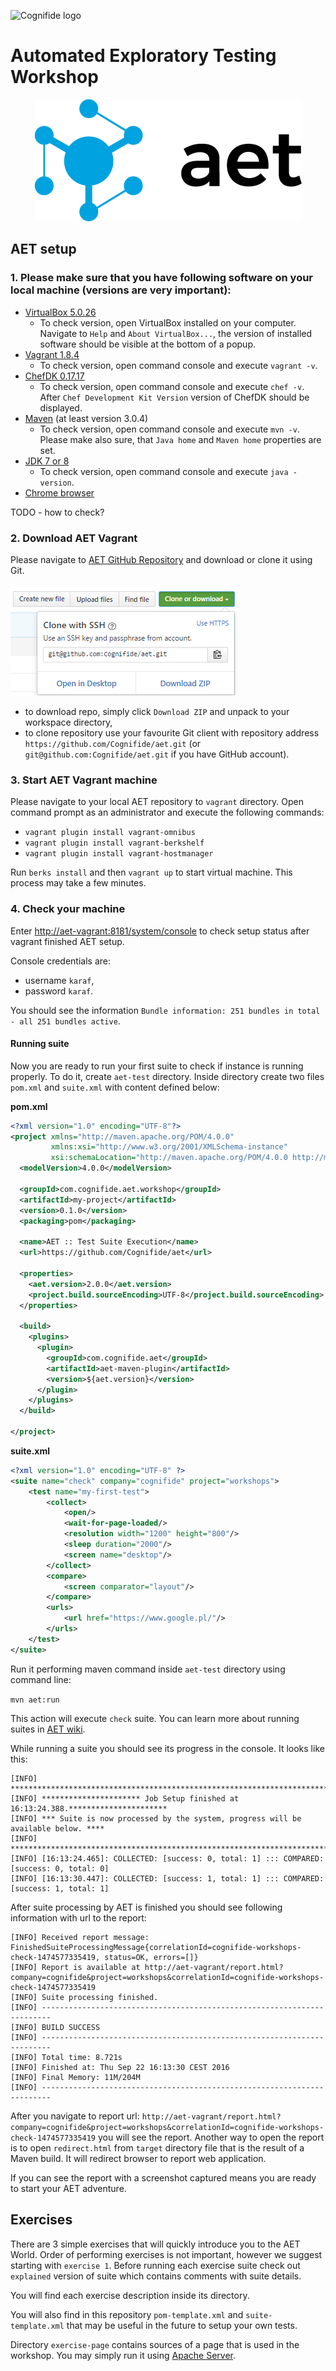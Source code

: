 ![Cognifide logo](http://cognifide.github.io/images/cognifide-logo.png)

# Automated Exploratory Testing Workshop
<p align="center">
  <a href="https://github.com/Cognifide/aet" target="_blank">
    <img src="assets/aet-logo-black.png" alt="AET Logo"/>
  </a>
</p>

## AET setup

### 1. Please make sure that you have following software on your local machine (versions are very important):
   * [VirtualBox 5.0.26](https://www.virtualbox.org/wiki/Download_Old_Builds_5_0)
      * To check version, open VirtualBox installed on your computer. Navigate to `Help` and `About VirtualBox...`, the version of installed software should be visible at the bottom of a popup.
   * [Vagrant 1.8.4](https://www.vagrantup.com/downloads.html)
      * To check version, open command console and execute `vagrant -v`.
   * [ChefDK 0.17.17](https://downloads.chef.io/chef-dk/)
      * To check version, open command console and execute `chef -v`. After `Chef Development Kit Version` version of ChefDK should be displayed.
   * [Maven](https://maven.apache.org/download.cgi) (at least version 3.0.4)
      * To check version, open command console and execute `mvn -v`. Please make also sure, that `Java home` and `Maven home` properties are set.
   * [JDK 7 or 8](http://www.oracle.com/technetwork/java/javase/downloads/jdk7-downloads-1880260.html)
      * To check version, open command console and execute `java -version`.
   * [Chrome browser](https://www.google.com/chrome/browser/desktop/)

TODO - how to check?

### 2. Download AET Vagrant
Please navigate to [AET GitHub Repository](https://github.com/Cognifide/aet) and download or clone it using Git.

![Get vagrant](assets/get-vagrant.png)

   * to download repo, simply click `Download ZIP` and unpack to your workspace directory,
   * to clone repository use your favourite Git client with repository address `https://github.com/Cognifide/aet.git` (or `git@github.com:Cognifide/aet.git` if you have GitHub account).

### 3. Start AET Vagrant machine
Please navigate to your local AET repository to `vagrant` directory.
Open command prompt as an administrator and execute the following commands:

   * `vagrant plugin install vagrant-omnibus`
   * `vagrant plugin install vagrant-berkshelf`
   * `vagrant plugin install vagrant-hostmanager`

Run `berks install` and then `vagrant up` to start virtual machine. This process may take a few minutes.

### 4. Check your machine
Enter [http://aet-vagrant:8181/system/console](http://aet-vagrant:8181/system/console) to check setup status after vagrant finished AET setup.

Console credentials are: 

   * username `karaf`, 
   * password `karaf`.

You should see the information `Bundle information: 251 bundles in total - all 251 bundles active`.

#### Running suite

Now you are ready to run your first suite to check if instance is running properly. To do it, create `aet-test` directory.
Inside directory create two files `pom.xml` and `suite.xml` with content defined below:

**pom.xml**
```xml
<?xml version="1.0" encoding="UTF-8"?>
<project xmlns="http://maven.apache.org/POM/4.0.0"
         xmlns:xsi="http://www.w3.org/2001/XMLSchema-instance"
         xsi:schemaLocation="http://maven.apache.org/POM/4.0.0 http://maven.apache.org/xsd/maven-4.0.0.xsd">
  <modelVersion>4.0.0</modelVersion>

  <groupId>com.cognifide.aet.workshop</groupId>
  <artifactId>my-project</artifactId>
  <version>0.1.0</version>
  <packaging>pom</packaging>

  <name>AET :: Test Suite Execution</name>
  <url>https://github.com/Cognifide/aet</url>

  <properties>
    <aet.version>2.0.0</aet.version>
    <project.build.sourceEncoding>UTF-8</project.build.sourceEncoding>
  </properties>

  <build>
    <plugins>
      <plugin>
        <groupId>com.cognifide.aet</groupId>
        <artifactId>aet-maven-plugin</artifactId>
        <version>${aet.version}</version>
      </plugin>
    </plugins>
  </build>

</project>

```

**suite.xml**
```xml
<?xml version="1.0" encoding="UTF-8" ?>
<suite name="check" company="cognifide" project="workshops">
    <test name="my-first-test">
        <collect>
            <open/>
            <wait-for-page-loaded/>
            <resolution width="1200" height="800"/>
            <sleep duration="2000"/>
            <screen name="desktop"/>
        </collect>
        <compare>
            <screen comparator="layout"/>
        </compare>
        <urls>
            <url href="https://www.google.pl/"/>
        </urls>
    </test>
</suite>
```

Run it performing maven command inside `aet-test` directory using command line:

`mvn aet:run`

This action will execute `check` suite. 
You can learn more about running suites in [AET wiki](https://github.com/Cognifide/aet/wiki/RunningSuite).

While running a suite you should see its progress in the console. It looks like this:

```
[INFO] ********************************************************************************
[INFO] ********************** Job Setup finished at 16:13:24.388.**********************
[INFO] *** Suite is now processed by the system, progress will be available below. ****
[INFO] ********************************************************************************
[INFO] [16:13:24.465]: COLLECTED: [success: 0, total: 1] ::: COMPARED: [success: 0, total: 0]
[INFO] [16:13:30.447]: COLLECTED: [success: 1, total: 1] ::: COMPARED: [success: 1, total: 1]
```

After suite processing by AET is finished you should see following information with url to the report:

```
[INFO] Received report message: FinishedSuiteProcessingMessage{correlationId=cognifide-workshops-check-1474577335419, status=OK, errors=[]}
[INFO] Report is available at http://aet-vagrant/report.html?company=cognifide&project=workshops&correlationId=cognifide-workshops-check-1474577335419
[INFO] Suite processing finished.
[INFO] ------------------------------------------------------------------------
[INFO] BUILD SUCCESS
[INFO] ------------------------------------------------------------------------
[INFO] Total time: 8.721s
[INFO] Finished at: Thu Sep 22 16:13:30 CEST 2016
[INFO] Final Memory: 11M/204M
[INFO] ------------------------------------------------------------------------
```

After you navigate to report url: 
`http://aet-vagrant/report.html?company=cognifide&project=workshops&correlationId=cognifide-workshops-check-1474577335419`
you will see the report. Another way to open the report is to open `redirect.html` from `target` directory file that is the result of a Maven build. 
It will redirect browser to report web application. 

If you can see the report with a screenshot captured means you are ready to start your AET adventure.

## Exercises
There are 3 simple exercises that will quickly introduce you to the AET World. 
Order of performing exercises is not important, however we suggest starting with `exercise 1`.
Before running each exercise suite check out `explained` version of suite which contains comments with suite details.

You will find each exercise description inside its directory.

You will also find in this repository `pom-template.xml` and `suite-template.xml` that may be useful in the future to setup your own tests.

Directory `exercise-page` contains sources of a page that is used in the workshop. You may simply run it using [Apache Server](https://httpd.apache.org/download.cgi).